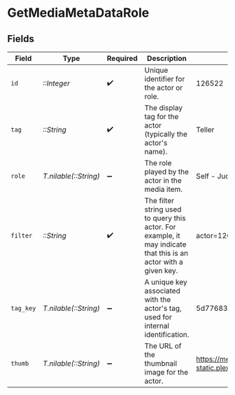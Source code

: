 # GetMediaMetaDataRole


## Fields

| Field                                                                                                            | Type                                                                                                             | Required                                                                                                         | Description                                                                                                      | Example                                                                                                          |
| ---------------------------------------------------------------------------------------------------------------- | ---------------------------------------------------------------------------------------------------------------- | ---------------------------------------------------------------------------------------------------------------- | ---------------------------------------------------------------------------------------------------------------- | ---------------------------------------------------------------------------------------------------------------- |
| `id`                                                                                                             | *::Integer*                                                                                                      | :heavy_check_mark:                                                                                               | Unique identifier for the actor or role.                                                                         | 126522                                                                                                           |
| `tag`                                                                                                            | *::String*                                                                                                       | :heavy_check_mark:                                                                                               | The display tag for the actor (typically the actor's name).                                                      | Teller                                                                                                           |
| `role`                                                                                                           | *T.nilable(::String)*                                                                                            | :heavy_minus_sign:                                                                                               | The role played by the actor in the media item.                                                                  | Self - Judge                                                                                                     |
| `filter`                                                                                                         | *::String*                                                                                                       | :heavy_check_mark:                                                                                               | The filter string used to query this actor. For example, it may indicate that this is an actor with a given key. | actor=126522                                                                                                     |
| `tag_key`                                                                                                        | *T.nilable(::String)*                                                                                            | :heavy_minus_sign:                                                                                               | A unique key associated with the actor's tag, used for internal identification.                                  | 5d77683d85719b001f3a535e                                                                                         |
| `thumb`                                                                                                          | *T.nilable(::String)*                                                                                            | :heavy_minus_sign:                                                                                               | The URL of the thumbnail image for the actor.                                                                    | https://metadata-static.plex.tv/7/people/708568fd018d7aa8b1032dcf867747e8.jpg                                    |